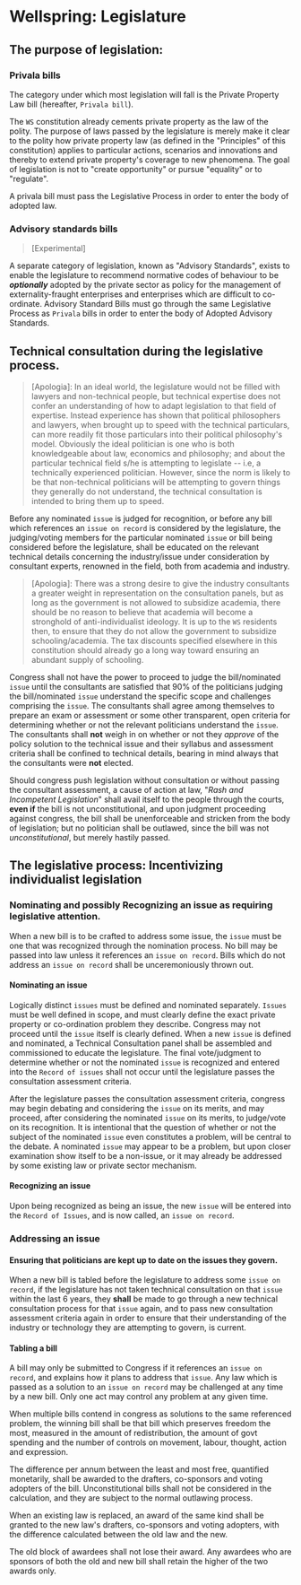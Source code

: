 # Wellspring: Legislature

## The purpose of legislation:

### Privala bills

The category under which most legislation will fall is the Private Property Law bill (hereafter, `Privala bill`). 

The `WS` constitution already cements private property as the law of the polity. The purpose of laws passed by the legislature is merely make it clear to the polity how private property law (as defined in the "Principles" of this constitution) applies to particular actions, scenarios and innovations and thereby to extend private property's coverage to new phenomena. The goal of legislation is not to "create opportunity" or pursue "equality" or to "regulate".

A privala bill must pass the Legislative Process in order to enter the body of adopted law.

### Advisory standards bills

> [Experimental]

A separate category of legislation, known as "Advisory Standards", exists to enable the legislature to recommend normative codes of behaviour to be ***optionally*** adopted by the private sector as policy for the management of externality-fraught enterprises and enterprises which are difficult to co-ordinate. Advisory Standard Bills must go through the same Legislative Process as `Privala` bills in order to enter the body of Adopted Advisory Standards.

## Technical consultation during the legislative process.

> [Apologia]: In an ideal world, the legislature would not be filled with lawyers and non-technical people, but technical expertise does not confer an understanding of how to adapt legislation to that field of expertise. Instead experience has shown that political philosophers and lawyers, when brought up to speed with the technical particulars, can more readily fit those particulars into their political philosophy's model. Obviously the ideal politician is one who is both knowledgeable about law, economics and philosophy; and about the particular technical field s/he is attempting to legislate -- i.e, a technically experienced politician. However, since the norm is likely to be that non-technical politicians will be attempting to govern things they generally do not understand, the technical consultation is intended to bring them up to speed.

Before any nominated `issue` is judged for recognition, or before any bill which references an `issue on record` is considered by the legislature, the judging/voting members for the particular nominated `issue` or bill being considered before the legislature, shall be educated on the relevant technical details concerning the industry/issue under consideration by consultant experts, renowned in the field, both from academia and industry.

> [Apologia]: There was a strong desire to give the industry consultants a greater weight in representation on the consultation panels, but as long as the government is not allowed to subsidize academia, there should be no reason to believe that academia will become a stronghold of anti-individualist ideology. It is up to the `WS` residents then, to ensure that they do not allow the government to subsidize schooling/academia. The tax discounts specified elsewhere in this constitution should already go a long way toward ensuring an abundant supply of schooling.

Congress shall not have the power to proceed to judge the bill/nominated `issue` until the consultants are satisfied that 90% of the politicians judging the bill/nominated `issue` understand the specific scope and challenges comprising the `issue`. The consultants shall agree among themselves to prepare an exam or assessment or some other transparent, open criteria for determining whether or not the relevant politicians understand the `issue`. The consultants shall **not** weigh in on whether or not they *approve* of the policy solution to the technical issue and their syllabus and assessment criteria shall be confined to technical details, bearing in mind always that the consultants were **not** elected.

Should congress push legislation without consultation or without passing the consultant assessment, a cause of action at law, "*Rash and Incompetent Legislation*" shall avail itself to the people through the courts, **even if** the bill is not unconstitutional, and upon judgment proceeding against congress, the bill shall be unenforceable and stricken from the body of legislation; but no politician shall be outlawed, since the bill was not *unconstitutional*, but merely hastily passed.

## The legislative process: Incentivizing individualist legislation

### Nominating and possibly Recognizing an issue as requiring legislative attention.

When a new bill is to be crafted to address some issue, the `issue` must be one that was recognized through the nomination process. No bill may be passed into law unless it references an `issue on record`. Bills which do not address an `issue on record` shall be unceremoniously thrown out.

#### Nominating an issue

Logically distinct `issues` must be defined and nominated separately. `Issues` must be well defined in scope, and must clearly define the exact private property or co-ordination problem they describe. Congress may not proceed until the `issue` itself is clearly defined. When a new `issue` is defined and nominated, a Technical Consultation panel shall be assembled and commissioned to educate the legislature. The final vote/judgment to determine whether or not the nominated `issue` is recognized and entered into the `Record of issues` shall not occur until the legislature passes the consultation assessment criteria.

After the legislature passes the consultation assessment criteria, congress may begin debating and considering the `issue` on its merits, and may proceed, after considering the nominated `issue` on its merits, to judge/vote on its recognition. It is intentional that the question of whether or not the subject of the nominated `issue` even constitutes a problem, will be central to the debate. A nominated `issue` may appear to be a problem, but upon closer examination show itself to be a non-issue, or it may already be addressed by some existing law or private sector mechanism.

#### Recognizing an issue

Upon being recognized as being an issue, the new `issue` will be entered into the `Record of Issues`, and is now called, an `issue on record`.

### Addressing an issue

#### Ensuring that politicians are kept up to date on the issues they govern.

When a new bill is tabled before the legislature to address some `issue on record`, if the legislature has not taken technical consultation on that `issue` within the last 6 years, they **shall** be made to go through a new technical consultation process for that `issue` again, and to pass new consultation assessment criteria again in order to ensure that their understanding of the industry or technology they are attempting to govern, is current.

#### Tabling a bill

A bill may only be submitted to Congress if it references an `issue on record`, and explains how it plans to address that `issue`. Any law which is passed as a solution to an `issue on record` may be challenged at any time by a new bill. Only one act may control any problem at any given time.

When multiple bills contend in congress as solutions to the same referenced problem, the winning bill shall be that bill which preserves freedom the most, measured in the amount of redistribution, the amount of govt spending and the number of controls on movement, labour, thought, action and expression.

The difference per annum between the least and most free, quantified monetarily, shall be awarded to the drafters, co-sponsors and voting adopters of the bill. Unconstitutional bills shall not be considered in the calculation, and they are subject to the normal outlawing process.

When an existing law is replaced, an award of the same kind shall be granted to the new law's drafters, co-sponsors and voting adopters, with the difference calculated between the old law and the new.

The old block of awardees shall not lose their award. Any awardees who are sponsors of both the old and new bill shall retain the higher of the two awards only.
